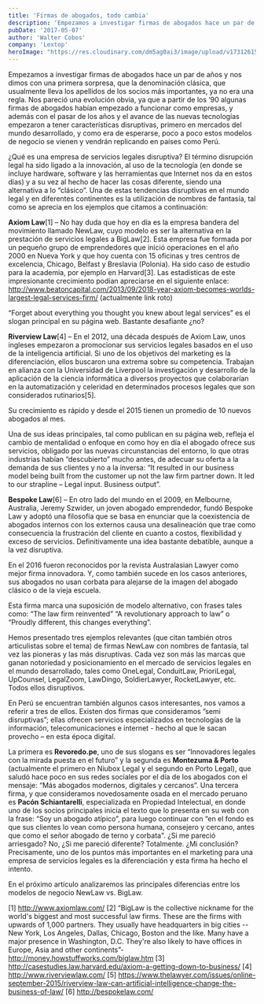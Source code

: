 ```yaml
---
title: 'Firmas de abogados, todo cambia'
description: 'Empezamos a investigar firmas de abogados hace un par de años y nos dimos con una sorpresa'
pubDate: '2017-05-07'
author: 'Walter Cobos'
company: 'Lextop'
heroImage: "https://res.cloudinary.com/dm5ag0ai3/image/upload/v1731261539/todo_y6doqd.jpg"
---
```

Empezamos a investigar firmas de abogados hace un par de años y nos dimos con una primera sorpresa, que la denominación clásica, que usualmente lleva los apellidos de los socios más importantes, ya no era una regla. Nos pareció una evolución obvia, ya que a partir de los ‘90 algunas firmas de abogados habían empezado a funcionar como empresas, y además con el pasar de los años y el avance de las nuevas tecnologías empezaron a tener características disruptivas, primero en mercados del mundo desarrollado, y como era de esperarse, poco a poco estos modelos de negocio se vienen y vendrán replicando en países como Perú.

¿Qué es una  empresa de servicios legales disruptiva? El término disrupción legal ha sido ligado a la  innovación, al uso de la tecnología (en donde se incluye hardware, software y las herramientas que Internet nos da en estos días) y a su vez al hecho de hacer las cosas diferente, siendo una alternativa a lo “clásico”. Una de estas tendencias disruptivas en el mundo legal y en diferentes continentes es la utilización de nombres de fantasía, tal como se aprecia en los ejemplos que citamos a continuación:

**Axiom Law**[1] – No hay duda que hoy en día es la empresa bandera del movimiento llamado NewLaw, cuyo modelo es ser la alternativa en la prestación de servicios legales a BigLaw[2]. Esta empresa fue formada  por un pequeño grupo de emprendedores que inició operaciones en el año 2000 en Nueva York y que hoy cuenta con 15 oficinas y tres centros de excelencia, Chicago, Belfast y Breslavia (Polonia). Ha sido caso de estudio para la academia, por ejemplo en Harvard[3]. Las estadísticas de este impresionante crecimiento podían apreciarse en el siguiente enlace: http://www.beatoncapital.com/2013/09/2018-year-axiom-becomes-worlds-largest-legal-services-firm/ (actualmente link roto)

“Forget about everything you thought you knew about legal services” es el slogan principal en su página web. Bastante desafiante ¿no?

**Riverview Law**[4] – En el 2012, una década después de Axiom Law, unos ingleses empezaron a promocionar sus servicios legales basados en el uso de la inteligencia artificial. Si uno de los objetivos del marketing es la diferenciación, ellos buscaron una extrema sobre su competencia. Trabajan en alianza con la Universidad de Liverpool la investigación y desarrollo  de la aplicación de la ciencia informática a diversos proyectos que colaborarían en la automatización y celeridad en determinados procesos legales  que son considerados rutinarios[5].

Su crecimiento es rápido y desde el 2015  tienen un promedio de 10 nuevos abogados al mes.

Una de sus ideas principales, tal como publican en  su página web, refleja el cambio de mentalidad o enfoque en como hoy en día el abogado ofrece sus servicios, obligado por las nuevas circunstancias del entorno, lo que otras industrias habían “descubierto” mucho antes, de adecuar su oferta a la demanda de sus clientes y no a la inversa: “It resulted in our business model being built from the customer up not the law firm partner down. It led to our strapline – Legal input. Business output”.

**Bespoke Law**[6] – En otro lado del mundo en el 2009, en Melbourne, Australia, Jeremy Szwider, un joven abogado emprendedor, fundó Bespoke Law  y adoptó una filosofía que se basa en enunciar que la coexistencia de abogados internos con los externos causa una desalineación que trae como consecuencia la frustración del cliente en cuanto a costos, flexibilidad y exceso de servicios. Definitivamente una idea bastante debatible, aunque a la vez disruptiva.

En el 2016 fueron reconocidos por la revista Australasian Lawyer como mejor firma innovadora. Y, como también sucede en los casos anteriores, sus abogados no usan corbata para alejarse  de la imagen del abogado clásico o de la vieja escuela.

Esta firma marca una suposición de modelo alternativo, con frases tales como: “The law firm reinvented” “A revolutionary approach to law” o “Proudly different, this changes everything”.

Hemos presentado tres ejemplos relevantes (que citan también otros articulistas sobre el tema) de firmas NewLaw con nombres de fantasía, tal vez las pioneras y las más disruptivas. Cada vez son más las marcas que ganan notoriedad y posicionamiento en el mercado de servicios legales en el mundo desarrollado, tales como OneLegal, ConduitLaw, PrioriLegal, UpCounsel, LegalZoom, LawDingo, SoldierLawyer, RocketLawyer, etc. Todos ellos disruptivos.

En Perú  se encuentran también algunos casos interesantes, nos vamos a referir a tres de ellos. Existen dos firmas que consideramos ”semi disruptivas”; ellas ofrecen servicios especializados en tecnologías de la información, telecomunicaciones e internet - hecho al que le sacan provecho – en esta época digital.

La primera es **Revoredo.pe**, uno de sus slogans es ser “Innovadores legales con la mirada puesta en el futuro” y la segunda es **Montezuma & Porto** (actualmente el primero en Niubox Legal y el segundo en Porto Legal), que saludó hace poco en sus redes sociales por el día de los abogados con el mensaje: “Más abogados modernos, digitales y cercanos”. Una tercera firma, y que consideramos novedosamente osada en el mercado peruano es **Pacón Schiantarelli**, especializada en Propiedad Intelectual, en donde uno de los socios principales inicia el texto que lo presenta en su web con la frase: “Soy un abogado atípico”, para luego continuar con “en el fondo es que sus clientes lo vean como persona humana, consejero y cercano, antes que como el señor abogado de terno y corbata". ¿Si me pareció arriesgado? No, ¿Si me pareció diferente? Totalmente. ¿Mi conclusión? Precisamente, uno de los puntos más importantes en el marketing para una empresa de servicios legales es la diferenciación y esta firma ha hecho el intento.

En el próximo artículo analizaremos las principales diferencias entre los modelos de negocio NewLaw vs. BigLaw.

[1] http://www.axiomlaw.com/
[2] “BigLaw is the collective nickname for the world's biggest and most successful law firms. These are the firms with upwards of 1,000 partners. They usually have headquarters in big cities -- New York, Los Angeles, Dallas, Chicago, Boston and the like. Many have a major presence in Washington, D.C. They're also likely to have offices in Europe, Asia and other continents”- http://money.howstuffworks.com/biglaw.htm
[3] http://casestudies.law.harvard.edu/axiom-a-getting-down-to-business/ 
[4] http://www.riverviewlaw.com/
[5] https://www.thelawyer.com/issues/online-september-2015/riverview-law-can-artificial-intelligence-change-the-business-of-law/
[6] http://bespokelaw.com/   
